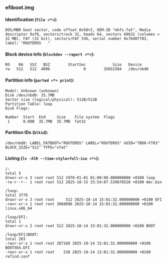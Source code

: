 ### efiboot.img
#### Identification (`file <*>`):
```
DOS/MBR boot sector, code offset 0x58+2, OEM-ID "mkfs.fat", Media descriptor 0xf8, sectors/track 32, heads 64, sectors 69632 (volumes > 32 MB), FAT (32 bit), sectors/FAT 536, serial number 0x7bd0f703, label: "ROUTEROS   "
```
#### Block device info (`blockdev --report <*>`):
```
RO    RA   SSZ   BSZ        StartSec            Size   Device
rw   512   512  4096               0        35651584   /dev/nbd0
```
#### Partition info (`parted <*> print`):
```
Model: Unknown (unknown)
Disk /dev/nbd0: 35.7MB
Sector size (logical/physical): 512B/512B
Partition Table: loop
Disk Flags: 

Number  Start  End     Size    File system  Flags
 1      0.00B  35.7MB  35.7MB  fat32
```
#### Partition IDs (`blkid`):
```
/dev/nbd0: LABEL_FATBOOT="ROUTEROS" LABEL="ROUTEROS" UUID="7BD0-F703" BLOCK_SIZE="512" TYPE="vfat"
```
#### Listing (`ls -AlR --time-style=full-iso <*>`):
```
/:
total 5
drwxr-xr-x 3 root root 512 1970-01-01 01:00:00.000000000 +0100 loop
-rw-r--r-- 1 root root 512 2025-10-15 15:54:07.539678528 +0100 mbr.bin

/loop:
total 3779
drwxr-xr-x 3 root root     512 2025-10-14 15:01:32.000000000 +0100 EFI
-rwxr-xr-x 1 root root 3868896 2025-10-14 15:01:32.000000000 +0100 linux.x86_64

/loop/EFI:
total 1
drwxr-xr-x 2 root root 512 2025-10-14 15:01:32.000000000 +0100 BOOT

/loop/EFI/BOOT:
total 203
-rwxr-xr-x 1 root root 207168 2025-10-14 15:01:32.000000000 +0100 BOOTX64.EFI
-rwxr-xr-x 1 root root    230 2025-10-14 15:01:32.000000000 +0100 refind.conf
```

